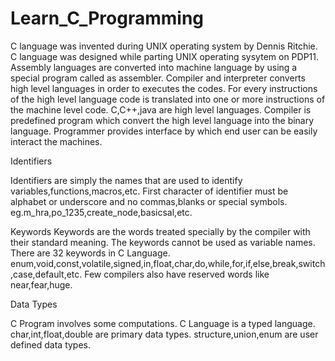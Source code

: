 # Learn_C_Programming
C language was invented during UNIX operating system by Dennis Ritchie.
C language was designed while parting UNIX operating sysytem on PDP11.
Assembly languages are converted into machine language by using a special program called as assembler. 
Compiler and interpreter converts high level languages in order to executes the codes.
For every instructions of the high level language code is translated into one or more instructions of the machine level code.
C,C++,java are high level languages.
Compiler is predefined program which convert the high level language into the binary language.
Programmer provides interface by which end user can be easily interact the machines.

Identifiers

Identifiers are simply the names that are used to identify variables,functions,macros,etc.
First character of identifier must be alphabet or underscore and no commas,blanks or special symbols.
eg.m_hra,po_1235,create_node,basicsal,etc.

Keywords 
Keywords are the words treated specially by the compiler with their standard meaning.
The keywords cannot be used as variable names.
There are 32 keywords in C Language.
enum,void,const,volatile,signed,in,float,char,do,while,for,if,else,break,switch,case,default,etc.
Few compilers also have reserved words like near,fear,huge.

Data Types

C Program involves some computations.
C Language is a typed language.
char,int,float,double are primary data types. 
structure,union,enum are user defined data types.